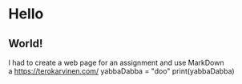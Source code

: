 # Hello
## World!
I had to create a web page for an assignment and use MarkDown\
a https://terokarvinen.com/
  yabbaDabba = "doo"
  print(yabbaDabba)

